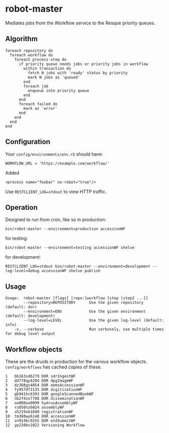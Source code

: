 robot-master
============

Mediates jobs from the Workflow service to the Resque priority queues.

Algorithm
---------

    foreach repository do
      foreach workflow do
	    foreach process-step do
		  if priority queue needs jobs or priority jobs in workflow
			within transaction do
			  fetch N jobs with 'ready' status by priority
			  mark N jobs as 'queued'
			end
			foreach job
			  enqueue into priority queue
			end
		  end
          foreach failed do
  	        mark as 'error'
  	      end
		end
	  end
	end

Configuration
-------------

Your `config/environments/env.rb` should have:

    WORKFLOW_URL = 'https://example.com/workflow/'
	
Added 

    <process name="foobar" no-robot="true"/>

Use `RESTCLIENT_LOG=stdout` to view HTTP traffic.

Operation
---------

Designed to run from cron, like so in production:

    bin/robot-master --environment=production accessionWF

for testing:

    bin/robot-master --environment=testing accessionWF shelve
	
for development:

    RESTCLIENT_LOG=stdout bin/robot-master --environment=development --log-level=debug accessionWF shelve publish
	
Usage
-----

	Usage:	robot-master [flags] [repo:]workflow [step [step2 ...]]
	        --repository=REPOSITORY      Use the given repository (default: dor)
	        --environment=ENV            Use the given environment (default: development)
	        --log-level=LEVEL            Use the given log-level (default: info)
	    -v, --verbose                    Run verbosely, use multiple times for debug level output

Workflow objects
----------------

These are the druids in production for the various workflow objects. `config/workflows` has cached copies of these.

    1	bb163sd6279	DOR sdrIngestWF	 	 	 	 	 	 	 
    2	dd778qy4284	DOR dpgImageWF
    3	dz388gs4054	DOR eemsAccessionWF
    4	fy957df3135	DOR digitizationWF
    5	gb941hc6393	DOR googleScannedBookWF
    6	nb274zx7788	DOR disseminationWF
    7	oo000oo0099	hydrusAssemblyWF
    8	rs056hz6024	assemblyWF
    9	sh219xb1690	registrationWF
    10	tm388wy6148	DOR accessionWF
    11	vn914kc9255	DOR etdSubmitWF
    12	yp220bx1022	Versioning Workflow


